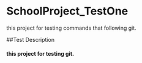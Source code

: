 # SchoolProject_TestOne
this project for testing commands that following git.

##Test Description
#### this project for testing git. 
